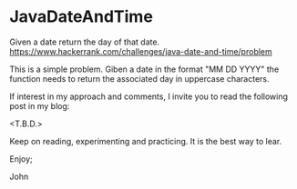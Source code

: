 # JavaDateAndTime
Given a date return the day of that date.
https://www.hackerrank.com/challenges/java-date-and-time/problem

This is a simple problem.
Giben a date in the format "MM DD YYYY" the function needs to
return the associated day in uppercase characters.

If interest in my approach and comments, I invite you to read
the following post in my blog:

<T.B.D.>

Keep on reading, experimenting and practicing. It is the best 
way to lear.

Enjoy;

John
